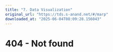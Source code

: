 ```yaml
---
title: "7. Data Visualization"
original_url: "https://tds.s-anand.net/#/marp"
downloaded_at: "2025-06-04T08:09:28.156043"
---
```

404 - Not found
===============